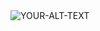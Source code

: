 <picture>
 <source media="(prefers-color-scheme: dark)" srcset="https://www.google.com/url?sa=i&url=https%3A%2F%2Fwallhere.com%2Fen%2Fwallpaper%2F23025&psig=AOvVaw0G7gJWCEnnjuNJtKBFuhfv&ust=1682881830761000&source=images&cd=vfe&ved=0CBEQjRxqFwoTCJjU2L_lz_4CFQAAAAAdAAAAABAE">
 <source media="(prefers-color-scheme: light)" srcset="YOUR-LIGHTMODE-IMAGE">
 <img alt="YOUR-ALT-TEXT" src="YOUR-DEFAULT-IMAGE">
</picture>
